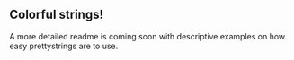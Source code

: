 ## Colorful strings!
A more detailed readme is coming soon with descriptive examples on how
easy prettystrings are to use.
